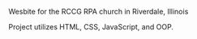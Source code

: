Wesbite for the RCCG RPA church in Riverdale, Illinois

Project utilizes HTML, CSS, JavaScript, and OOP.
